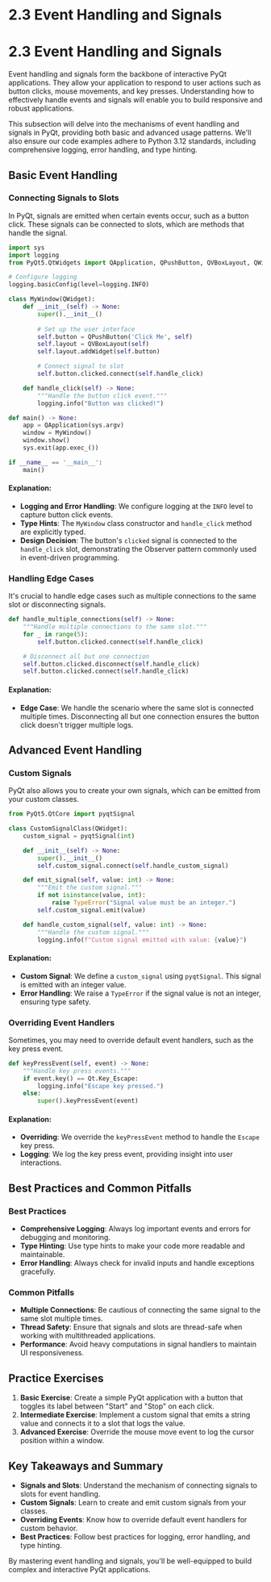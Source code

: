# 2.3 Event Handling and Signals

# 2.3 Event Handling and Signals

Event handling and signals form the backbone of interactive PyQt applications. They allow your application to respond to user actions such as button clicks, mouse movements, and key presses. Understanding how to effectively handle events and signals will enable you to build responsive and robust applications.

This subsection will delve into the mechanisms of event handling and signals in PyQt, providing both basic and advanced usage patterns. We'll also ensure our code examples adhere to Python 3.12 standards, including comprehensive logging, error handling, and type hinting.

## Basic Event Handling

### Connecting Signals to Slots

In PyQt, signals are emitted when certain events occur, such as a button click. These signals can be connected to slots, which are methods that handle the signal.

```python
import sys
import logging
from PyQt5.QtWidgets import QApplication, QPushButton, QVBoxLayout, QWidget

# Configure logging
logging.basicConfig(level=logging.INFO)

class MyWindow(QWidget):
    def __init__(self) -> None:
        super().__init__()
        
        # Set up the user interface
        self.button = QPushButton('Click Me', self)
        self.layout = QVBoxLayout(self)
        self.layout.addWidget(self.button)

        # Connect signal to slot
        self.button.clicked.connect(self.handle_click)

    def handle_click(self) -> None:
        """Handle the button click event."""
        logging.info("Button was clicked!")

def main() -> None:
    app = QApplication(sys.argv)
    window = MyWindow()
    window.show()
    sys.exit(app.exec_())

if __name__ == '__main__':
    main()
```

#### Explanation:
- **Logging and Error Handling**: We configure logging at the `INFO` level to capture button click events.
- **Type Hints**: The `MyWindow` class constructor and `handle_click` method are explicitly typed.
- **Design Decision**: The button's `clicked` signal is connected to the `handle_click` slot, demonstrating the Observer pattern commonly used in event-driven programming.

### Handling Edge Cases

It's crucial to handle edge cases such as multiple connections to the same slot or disconnecting signals.

```python
def handle_multiple_connections(self) -> None:
    """Handle multiple connections to the same slot."""
    for _ in range(5):
        self.button.clicked.connect(self.handle_click)

    # Disconnect all but one connection
    self.button.clicked.disconnect(self.handle_click)
    self.button.clicked.connect(self.handle_click)
```

#### Explanation:
- **Edge Case**: We handle the scenario where the same slot is connected multiple times. Disconnecting all but one connection ensures the button click doesn't trigger multiple logs.

## Advanced Event Handling

### Custom Signals

PyQt also allows you to create your own signals, which can be emitted from your custom classes.

```python
from PyQt5.QtCore import pyqtSignal

class CustomSignalClass(QWidget):
    custom_signal = pyqtSignal(int)

    def __init__(self) -> None:
        super().__init__()
        self.custom_signal.connect(self.handle_custom_signal)

    def emit_signal(self, value: int) -> None:
        """Emit the custom signal."""
        if not isinstance(value, int):
            raise TypeError("Signal value must be an integer.")
        self.custom_signal.emit(value)

    def handle_custom_signal(self, value: int) -> None:
        """Handle the custom signal."""
        logging.info(f"Custom signal emitted with value: {value}")
```

#### Explanation:
- **Custom Signal**: We define a `custom_signal` using `pyqtSignal`. This signal is emitted with an integer value.
- **Error Handling**: We raise a `TypeError` if the signal value is not an integer, ensuring type safety.

### Overriding Event Handlers

Sometimes, you may need to override default event handlers, such as the key press event.

```python
def keyPressEvent(self, event) -> None:
    """Handle key press events."""
    if event.key() == Qt.Key_Escape:
        logging.info("Escape key pressed.")
    else:
        super().keyPressEvent(event)
```

#### Explanation:
- **Overriding**: We override the `keyPressEvent` method to handle the `Escape` key press.
- **Logging**: We log the key press event, providing insight into user interactions.

## Best Practices and Common Pitfalls

### Best Practices
- **Comprehensive Logging**: Always log important events and errors for debugging and monitoring.
- **Type Hinting**: Use type hints to make your code more readable and maintainable.
- **Error Handling**: Always check for invalid inputs and handle exceptions gracefully.

### Common Pitfalls
- **Multiple Connections**: Be cautious of connecting the same signal to the same slot multiple times.
- **Thread Safety**: Ensure that signals and slots are thread-safe when working with multithreaded applications.
- **Performance**: Avoid heavy computations in signal handlers to maintain UI responsiveness.

## Practice Exercises

1. **Basic Exercise**: Create a simple PyQt application with a button that toggles its label between "Start" and "Stop" on each click.
2. **Intermediate Exercise**: Implement a custom signal that emits a string value and connects it to a slot that logs the value.
3. **Advanced Exercise**: Override the mouse move event to log the cursor position within a window.

## Key Takeaways and Summary

- **Signals and Slots**: Understand the mechanism of connecting signals to slots for event handling.
- **Custom Signals**: Learn to create and emit custom signals from your classes.
- **Overriding Events**: Know how to override default event handlers for custom behavior.
- **Best Practices**: Follow best practices for logging, error handling, and type hinting.

By mastering event handling and signals, you'll be well-equipped to build complex and interactive PyQt applications.
